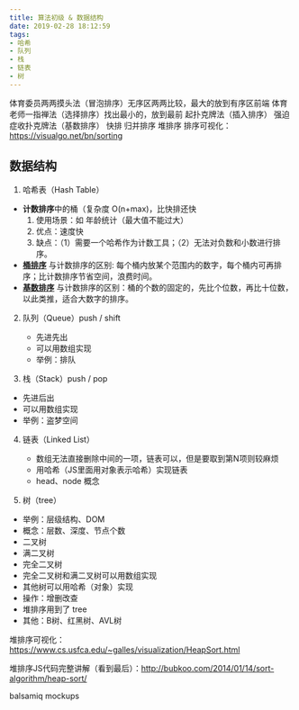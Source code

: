 ```yaml
---
title: 算法初级 & 数据结构
date: 2019-02-28 18:12:59
tags: 
- 哈希
- 队列
- 栈
- 链表
- 树
---
```



体育委员两两摸头法（冒泡排序）无序区两两比较，最大的放到有序区前端
体育老师一指禅法（选择排序）找出最小的，放到最前
起扑克牌法（插入排序）
强迫症收扑克牌法（基数排序） 
快排
归并排序
堆排序
排序可视化：https://visualgo.net/bn/sorting


## 数据结构

1. 哈希表（Hash Table）
  - **计数排序**中的桶（复杂度 O(n+max)，比快排还快
    1. 使用场景：如 年龄统计（最大值不能过大）
    2. 优点：速度快
    3. 缺点：（1）需要一个哈希作为计数工具；（2）无法对负数和小数进行排序。
  - <a href="http://bubkoo.com/2014/01/15/sort-algorithm/bucket-sort/" target="_blank">**桶排序**</a> 与计数排序的区别: 每个桶内放某个范围内的数字，每个桶内可再排序；比计数排序节省空间，浪费时间。
  - <a href="http://bubkoo.com/2014/01/15/sort-algorithm/radix-sort/" target="_blank">**基数排序**</a> 与计数排序的区别：桶的个数的固定的，先比个位数，再比十位数，以此类推，适合大数字的排序。
  
2. 队列（Queue）push / shift
   - 先进先出
   - 可以用数组实现
   - 举例：排队
  
3. 栈（Stack）push / pop
  - 先进后出
  - 可以用数组实现
  - 举例：盗梦空间
  
4. 链表（Linked List）
   - 数组无法直接删除中间的一项，链表可以，但是要取到第N项则较麻烦
   - 用哈希（JS里面用对象表示哈希）实现链表
   - head、node 概念
  
5. 树（tree）
  - 举例：层级结构、DOM
  - 概念：层数、深度、节点个数
  - 二叉树
  - 满二叉树
  - 完全二叉树
  - 完全二叉树和满二叉树可以用数组实现
  - 其他树可以用哈希（对象）实现
  - 操作：增删改查
  - 堆排序用到了 tree
  - 其他：B树、红黑树、AVL树
  
堆排序可视化：https://www.cs.usfca.edu/~galles/visualization/HeapSort.html

堆排序JS代码完整讲解（看到最后）：http://bubkoo.com/2014/01/14/sort-algorithm/heap-sort/

balsamiq mockups 
